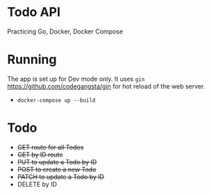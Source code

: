 # Todo API
Practicing Go, Docker, Docker Compose

# Running
The app is set up for Dev mode only. It uses `gin` https://github.com/codegangsta/gin for hot reload of the web server.
- `docker-compose up --build`

# Todo
- ~~GET route for all Todos~~
- ~~GET by ID route~~
- ~~PUT to update a Todo by ID~~
- ~~POST to create a new Todo~~
- ~~PATCH to update a Todo by ID~~
- DELETE by ID
